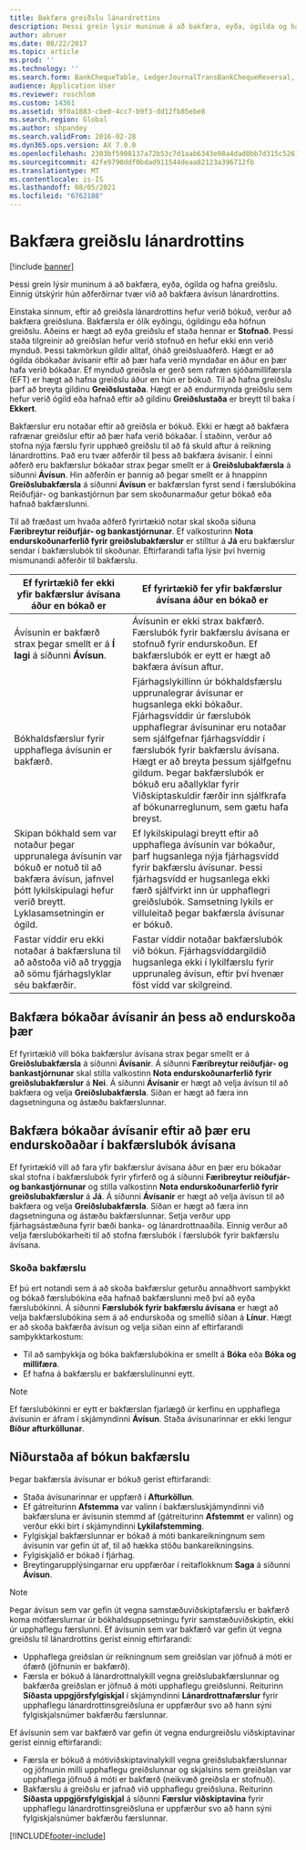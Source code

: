 ```yaml
---
title: Bakfæra greiðslu lánardrottins
description: Þessi grein lýsir muninum á að bakfæra, eyða, ógilda og hafna greiðslu. Einnig útskýrir hún aðferðirnar tvær við að bakfæra ávísun lánardrottins.
author: abruer
ms.date: 08/22/2017
ms.topic: article
ms.prod: ''
ms.technology: ''
ms.search.form: BankChequeTable, LedgerJournalTransBankChequeReversal, LedgerJournalTransVendPaym
audience: Application User
ms.reviewer: roschlom
ms.custom: 14361
ms.assetid: 9f0a1883-cbe0-4cc7-b9f3-dd12fb85ebe8
ms.search.region: Global
ms.author: shpandey
ms.search.validFrom: 2016-02-28
ms.dyn365.ops.version: AX 7.0.0
ms.openlocfilehash: 2303bf5908137a72b53c7d1aab6343e98a4dad0bb7d315c52611f1356e46c5df
ms.sourcegitcommit: 42fe9790ddf0bdad911544deaa82123a396712fb
ms.translationtype: MT
ms.contentlocale: is-IS
ms.lasthandoff: 08/05/2021
ms.locfileid: "6762188"
---
```

# <a name="reverse-a-vendor-payment"></a>Bakfæra greiðslu lánardrottins

[!include [banner](../includes/banner.md)]

Þessi grein lýsir muninum á að bakfæra, eyða, ógilda og hafna greiðslu. Einnig útskýrir hún aðferðirnar tvær við að bakfæra ávísun lánardrottins. 

Einstaka sinnum, eftir að greiðsla lánardrottins hefur verið bókuð, verður að bakfæra greiðsluna. Bakfærsla er ólík eyðingu, ógildingu eða höfnun greiðslu. Aðeins er hægt að eyða greiðslu ef staða hennar er **Stofnað**. Þessi staða tilgreinir að greiðslan hefur verið stofnuð en hefur ekki enn verið mynduð. Þessi takmörkun gildir alltaf, óháð greiðsluaðferð. Hægt er að ógilda óbókaðar ávísanir eftir að þær hafa verið myndaðar en áður en þær hafa verið bókaðar. Ef mynduð greiðsla er gerð sem rafræn sjóðamillifærsla (EFT) er hægt að hafna greiðslu áður en hún er bókuð. Til að hafna greiðslu þarf að breyta gildinu **Greiðslustaða**. Hægt er að endurmynda greiðslu sem hefur verið ógild eða hafnað eftir að gildinu **Greiðslustaða** er breytt til baka í **Ekkert**. 

Bakfærslur eru notaðar eftir að greiðsla er bókuð. Ekki er hægt að bakfæra rafrænar greiðslur eftir að þær hafa verið bókaðar. Í staðinn, verður að stofna nýja færslu fyrir upphæð greiðslu til að fá skuld aftur á reikning lánardrottins. Það eru tvær aðferðir til þess að bakfæra ávísanir. Í einni aðferð eru bakfærslur bókaðar strax þegar smellt er á **Greiðslubakfærsla** á síðunni **Ávísun**. Hin aðferðin er þannig að þegar smellt er á hnappinn **Greiðslubakfærsla** á síðunni **Ávísun** er bakfærslan fyrst send í færslubókina Reiðufjár- og bankastjórnun þar sem skoðunarmaður getur bókað eða hafnað bakfærslunni. 

Til að fræðast um hvaða aðferð fyrirtækið notar skal skoða síðuna **Færibreytur reiðufjár- og bankastjórnunar**. Ef valkosturinn **Nota endurskoðunarferlið fyrir greiðslubakfærslur** er stilltur á **Já** eru bakfærslur sendar í bakfærslubók til skoðunar. Eftirfarandi tafla lýsir því hvernig mismunandi aðferðir til bakfærslu.

| Ef fyrirtækið fer ekki yfir bakfærslur ávísana áður en bókað er                                                                                                                                  | Ef fyrirtækið fer yfir bakfærslur ávísana áður en bókað er                                                                                                                                                                                                                                                                                                                                                                     |
|-----------------------------------------------------------------------------------------------------------------------------------------------------------------------------------------------------|---------------------------------------------------------------------------------------------------------------------------------------------------------------------------------------------------------------------------------------------------------------------------------------------------------------------------------------------------------------------------------------------------------------------------------|
| Ávísunin er bakfærð strax þegar smellt er á **Í lagi** á síðunni **Ávísun**.                                                                                                                      | Ávísunin er ekki strax bakfærð. Færslubók fyrir bakfærslu ávísana er stofnuð fyrir endurskoðun. Ef bakfærslubók er eytt er hægt að bakfæra ávísun aftur.                                                                                                                                                                                                                                                                |
| Bókhaldsfærslur fyrir upphaflega ávísunin er bakfærð.                                                                                                                                         | Fjárhagslykillinn úr bókhaldsfærslu upprunalegrar ávísunar er hugsanlega ekki bókaður. Fjárhagsvíddir úr færslubók upphaflegrar ávísuninar eru notaðar sem sjálfgefnar fjárhagsvíddir í færslubók fyrir bakfærslu ávísana. Hægt er að breyta þessum sjálfgefnu gildum. Þegar bakfærslubók er bókuð eru aðallyklar fyrir Viðskiptaskuldir færðir inn sjálfkrafa af bókunarreglunum, sem gætu hafa breyst. |
| Skipan bókhald sem var notaður þegar upprunalega ávísunin var bókuð er notuð til að bakfæra ávísun, jafnvel þótt lykilskipulagi hefur verið breytt. Lyklasamsetningin er ógild. | Ef lykilskipulagi breytt eftir að upphaflega ávísunin var bókaður, þarf hugsanlega nýja fjárhagsvídd fyrir bakfærslu ávísunar. Þessi fjárhagsvídd er hugsanlega ekki færð sjálfvirkt inn úr upphaflegri greiðslubók. Samsetning lykils er villuleitað þegar bakfærsla ávísunar er bókuð.                                                                                                        |
| Fastar víddir eru ekki notaðar á bakfærsluna til að aðstoða við að tryggja að sömu fjárhagslyklar séu bakfærðir.                                                                                      | Fastar víddir notaðar bakfærslubók við bókun. Fjárhagsvíddargildið hugsanlega ekki í lykilfærslu fyrir upprunaleg ávísun, eftir því hvenær föst vídd var skilgreind.                                                                                                                                                                                                     |

## <a name="reverse-posted-checks-without-reviewing-them"></a>Bakfæra bókaðar ávísanir án þess að endurskoða þær
Ef fyrirtækið vill bóka bakfærslur ávísana strax þegar smellt er á **Greiðslubakfærsla** á síðunni **Ávísanir**. Á síðunni **Færibreytur reiðufjár- og bankastjórnunar** skal stilla valkostinn **Nota endurskoðunarferlið fyrir greiðslubakfærslur** á **Nei**. Á síðunni **Ávísanir** er hægt að velja ávísun til að bakfæra og velja **Greiðslubakfærsla**. Síðan er hægt að færa inn dagsetninguna og ástæðu bakfærslunnar.

## <a name="reverse-posted-checks-after-they-are-reviewed-in-the-check-reversal-journal"></a>Bakfæra bókaðar ávísanir eftir að þær eru endurskoðaðar í bakfærslubók ávísana
Ef fyrirtækið vill að fara yfir bakfærslur ávísana áður en þær eru bókaðar skal stofna í bakfærslubók fyrir yfirferð og á síðunni **Færibreytur reiðufjár- og bankastjórnunar** og stilla valkostinn **Nota endurskoðunarferlið fyrir greiðslubakfærslur** á **Já**. Á síðunni **Ávísanir** er hægt að velja ávísun til að bakfæra og velja **Greiðslubakfærsla**. Síðan er hægt að færa inn dagsetninguna og ástæðu bakfærslunnar. Setja verður upp fjárhagsástæðuna fyrir bæði banka- og lánardrottnaaðila. Einnig verður að velja færslubókarheiti til að stofna færslubók í færslubók fyrir bakfærslu ávísana.

### <a name="review-a-reversal"></a>Skoða bakfærslu

Ef þú ert notandi sem á að skoða bakfærslur geturðu annaðhvort samþykkt og bókað færslubókina eða hafnað bakfærslunni með því að eyða færslubókinni. Á síðunni **Færslubók fyrir bakfærslu ávísana** er hægt að velja bakfærslubókina sem á að endurskoða og smellið síðan á **Línur**. Hægt er að skoða bakfærða ávísun og velja síðan einn af eftirfarandi samþykktarkostum:

-   Til að samþykkja og bóka bakfærslubókina er smellt á **Bóka** eða **Bóka og millifæra**.
-   Ef hafna á bakfærslu er bakfærslulínunni eytt.

> [!NOTE]
> Ef færslubókinni er eytt er bakfærslan fjarlægð úr kerfinu en upphaflega ávísunin er áfram í skjámyndinni **Ávísun**. Staða ávísunarinnar er ekki lengur **Bíður afturköllunar**.

## <a name="results-of-posting-a-reversal"></a>Niðurstaða af bókun bakfærslu
Þegar bakfærsla ávísunar er bókuð gerist eftirfarandi:

-   Staða ávísunarinnar er uppfærð í **Afturköllun**.
-   Ef gátreiturinn **Afstemma** var valinn í bakfærsluskjámyndinni við bakfærsluna er ávísunin stemmd af (gátreiturinn **Afstemmt** er valinn) og verður ekki birt í skjámyndinni **Lykilafstemming**.
-   Fylgiskjal bakfærslunnar er bókað á móti bankareikningnum sem ávísunin var gefin út af, til að hækka stöðu bankareikningsins.
-   Fylgiskjalið er bókað í fjárhag.
-   Breytingarupplýsingarnar eru uppfærðar í reitaflokknum **Saga** á síðunni **Ávísun**.

> [!NOTE] 
> Þegar ávísun sem var gefin út vegna samstæðuviðskiptafærslu er bakfærð koma mótfærslurnar úr bókhaldsuppsetningu fyrir samstæðuviðskiptin, ekki úr upphaflegu færslunni. Ef ávísunin sem var bakfærð var gefin út vegna greiðslu til lánardrottins gerist einnig eftirfarandi:

-   Upphaflega greiðslan úr reikningnum sem greiðslan var jöfnuð á móti er ófærð (jöfnunin er bakfærð).
-   Færsla er bókuð á lánardrottnalykill vegna greiðslubakfærslunnar og bakfærða greiðslan er jöfnuð á móti upphaflegu greiðslunni. Reiturinn **Síðasta uppgjörsfylgiskjal** í skjámyndinni **Lánardrottnafærslur** fyrir upphaflegu lánardrottinsgreiðsluna er uppfærður svo að hann sýni fylgiskjalsnúmer bakfærðu færslunnar.

Ef ávísunin sem var bakfærð var gefin út vegna endurgreiðslu viðskiptavinar gerist einnig eftirfarandi:

-   Færsla er bókuð á mótiviðskiptavinalykill vegna greiðslubakfærslunnar og jöfnunin milli upphaflegu greiðslunnar og skjalsins sem greiðslan var upphaflega jöfnuð á móti er bakfærð (neikvæð greiðsla er stofnuð).
-   Bakfærslu á greiðslu er jafnað við upphaflegu greiðsluna. Reiturinn **Síðasta uppgjörsfylgiskjal** á síðunni **Færslur viðskiptavina** fyrir upphaflegu lánardrottinsgreiðsluna er uppfærður svo að hann sýni fylgiskjalsnúmer bakfærðu færslunnar.






[!INCLUDE[footer-include](../../includes/footer-banner.md)]